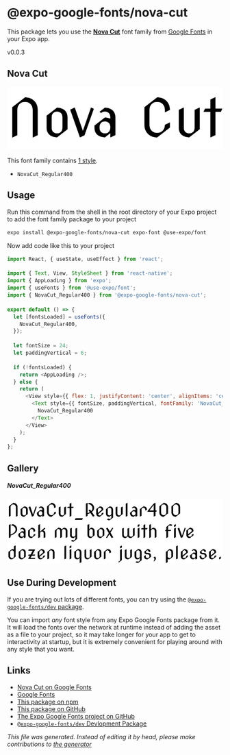 # @expo-google-fonts/nova-cut

This package lets you use the [**Nova Cut**](https://fonts.google.com/specimen/Nova+Cut) font family from [Google Fonts](https://fonts.google.com/) in your Expo app.

v0.0.3

## Nova Cut

![Nova Cut](./font-family.png)

This font family contains [1 style](#gallery).

- `NovaCut_Regular400`

## Usage

Run this command from the shell in the root directory of your Expo project to add the font family package to your project
```sh
expo install @expo-google-fonts/nova-cut expo-font @use-expo/font
```

Now add code like this to your project
```js
import React, { useState, useEffect } from 'react';

import { Text, View, StyleSheet } from 'react-native';
import { AppLoading } from 'expo';
import { useFonts } from '@use-expo/font';
import { NovaCut_Regular400 } from '@expo-google-fonts/nova-cut';

export default () => {
  let [fontsLoaded] = useFonts({
    NovaCut_Regular400,
  });

  let fontSize = 24;
  let paddingVertical = 6;

  if (!fontsLoaded) {
    return <AppLoading />;
  } else {
    return (
      <View style={{ flex: 1, justifyContent: 'center', alignItems: 'center' }}>
        <Text style={{ fontSize, paddingVertical, fontFamily: 'NovaCut_Regular400' }}>
          NovaCut_Regular400
        </Text>
      </View>
    );
  }
};

```

## Gallery

##### NovaCut_Regular400
![NovaCut_Regular400](./543ab5f33cdf7dc59059344f4a7edc567bd3041f068be2f42c28b47d67dcd3ba.ttf.png)


## Use During Development

If you are trying out lots of different fonts, you can try using the [`@expo-google-fonts/dev` package](https://github.com/expo/google-fonts/tree/master/font-packages/dev#readme).

You can import *any* font style from any Expo Google Fonts package from it. It will load the fonts
over the network at runtime instead of adding the asset as a file to your project, so it may take longer
for your app to get to interactivity at startup, but it is extremely convenient
for playing around with any style that you want.

## Links

- [Nova Cut on Google Fonts](https://fonts.google.com/specimen/Nova+Cut)
- [Google Fonts](https://fonts.google.com/)
- [This package on npm](https://www.npmjs.com/package/@expo-google-fonts/nova-cut)
- [This package on GitHub](https://github.com/expo/google-fonts/tree/master/font-packages/nova-cut)
- [The Expo Google Fonts project on GitHub](https://github.com/expo/google-fonts)
- [`@expo-google-fonts/dev` Devlopment Package](https://github.com/expo/google-fonts/tree/master/font-packages/dev)


*This file was generated. Instead of editing it by head, please make contributions to [the generator](https://github.com/expo/google-fonts/tree/master/packages/generator)*
